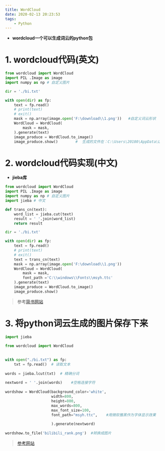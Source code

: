 ```yaml
---
title: WordCloud
date: 2020-02-13 20:23:53
tags:
    - Python
---
```


* **wordcloud一个可以生成词云的python包**
<!--more-->
# 1. wordcloud代码(英文)
```py
from wordcloud import WordCloud
import PIL .Image as image
import numpy as np # 自定义图片

dir = './bi.txt'

with open(dir) as fp:
    text = fp.read()
    # print(text)
    # exit()
    mask = np.array(image.open('F:\download\\1.png'))   #自定义词云形状
    WordCloud = WordCloud(
        mask = mask,
    ).generate(text)
    image_produce = WordCloud.to_image()
    image_produce.show()        #  生成的文件在：C:\Users\20180\AppData\Local\Temp\jieba.cache中
```

# 2. wordcloud代码实现(中文)
* **jieba库**
```py
from wordcloud import WordCloud
import PIL .Image as image
import numpy as np # 自定义图片
import jieba # 中文

def trans_cn(text):
    word_list = jieba.cut(text)
    result = ' '.join(word_list)
    return result

dir = './bi.txt'

with open(dir) as fp:
    text = fp.read()
    # print(text)
    # exit()
    text = trans_cn(text)
    mask = np.array(image.open('F:\download\\1.png'))
    WordCloud = WordCloud(
        mask = mask,
        font_path ='C:\\windows\\Fonts\\msyh.ttc'
    ).generate(text)
    image_produce = WordCloud.to_image()
    image_produce.show()
```
>参考[简书网站](https://www.jianshu.com/p/c986f5017ca7)

# 3. 将python词云生成的图片保存下来
```py
import jieba
 
from wordcloud import WordCloud
 
 
with open("./bi.txt") as fp:
    txt = fp.read()  # 读取文本
 
words = jieba.lcut(txt)  # 精确分词
 
nextword = ' '.join(words)    #空格连接字符
 
wordshow = WordCloud(background_color='white',
                     width=800,
                     height=800,
                     max_words=800,
                     max_font_size=100,
                     font_path="msyh.ttc",    #用微软雅黑作为字体显示效果
 
                     ).generate(nextword)
 
wordshow.to_file('bilibili_rank.png')  #转换成图片
```

>[参考网站](https://blog.csdn.net/qq_41709494/article/details/89213176)